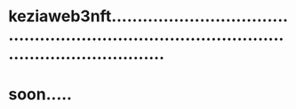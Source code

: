 # keziaweb3nft.....................................................................................................................
# soon.....
